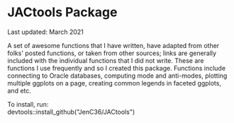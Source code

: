 # JACtools Package 
Last updated: March 2021

A set of awesome functions that I have written, have adapted from other folks' posted functions, or taken from other sources; links are generally included with the individual functions that I did not write.
These are functions I use frequently and so I created this package.
Functions include connecting to Oracle databases, computing mode and anti-modes, plotting multiple ggplots on a page, creating common legends in faceted ggplots, and etc.

To install, run:  <br>
devtools::install_github("JenC36/JACtools")

